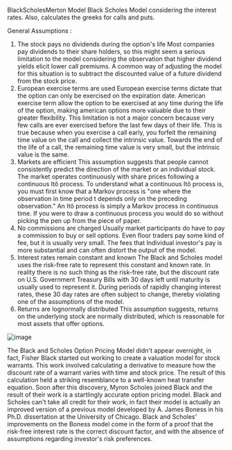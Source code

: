 BlackScholesMerton Model
Black Scholes Model considering the interest rates. Also, calculates the greeks for calls and puts.

General Assumptions : 
1) The stock pays no dividends during the option's life
    Most companies pay dividends to their share holders, so this might seem a serious limitation to the model considering the observation that higher dividend yields elicit lower call premiums. A common way of adjusting the model for this situation is to subtract the discounted value of a future dividend from the stock price.
2) European exercise terms are used
    European exercise terms dictate that the option can only be exercised on the expiration date. 
    American exercise term allow the option to be exercised at any time during the life of the option, making american options more valuable due to their greater flexibility. 
    This limitation is not a major concern because very few calls are ever exercised before the last few days of their life. This is true because when you exercise a call early, you forfeit the remaining time value on the call and collect the intrinsic value. 
    Towards the end of the life of a call, the remaining time value is very small, but the intrinsic value is the same.
3) Markets are efficient
    This assumption suggests that people cannot consistently predict the direction of the market or an individual stock. The market operates continuously with share prices following a continuous Itô process. To understand what a continuous Itô process is, you must first know that a Markov process is "one where the observation in time period t depends only on the preceding observation."
    An Itô process is simply a Markov process in continuous time.
    If you were to draw a continuous process you would do so without picking the pen up from the piece of paper.
4) No commissions are charged
    Usually market participants do have to pay a commission to buy or sell options. Even floor traders pay some kind of fee, but it is usually very small. The fees that Individual investor's pay is more substantial and can often distort the output of the model.
5) Interest rates remain constant and known
    The Black and Scholes model uses the risk-free rate to represent this constant and known rate. In reality there is no such thing as the risk-free rate, but the discount rate on U.S. Government Treasury Bills with 30 days left until maturity is usually used to represent it.
    During periods of rapidly changing interest rates, these 30 day rates are often subject to change, thereby violating one of the assumptions of the model.
6) Returns are lognormally distributed
    This assumption suggests, returns on the underlying stock are normally distributed, which is reasonable for most assets that offer options.



![image](https://user-images.githubusercontent.com/79608956/182674828-f1ae4347-3f7b-414e-83a3-7887e0b9db74.png)



The Black and Scholes Option Pricing Model didn't appear overnight, in fact, Fisher Black started out working to create a valuation model for stock warrants.
This work involved calculating a derivative to measure how the discount rate of a warrant varies with time and stock price.
The result of this calculation held a striking resemblance to a well-known heat transfer equation. Soon after this discovery, Myron Scholes joined Black and the result of their work is a startlingly accurate option pricing model.
Black and Scholes can't take all credit for their work, in fact their model is actually an improved version of a previous model developed by A. 
James Boness in his Ph.D. dissertation at the University of Chicago. Black and Scholes' improvements on the Boness model come in the form of a proof that the risk-free interest rate is the correct discount factor, and with the absence of assumptions regarding investor's risk preferences.
